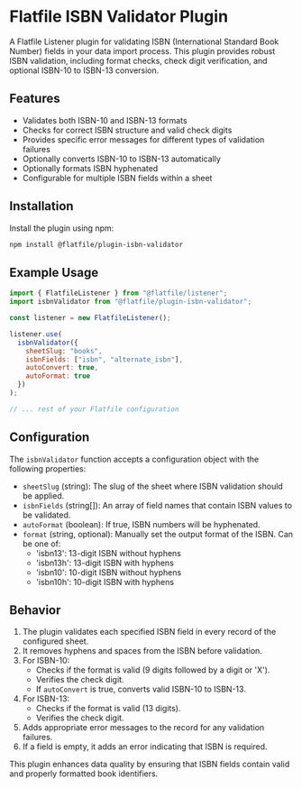 # Flatfile ISBN Validator Plugin

A Flatfile Listener plugin for validating ISBN (International Standard Book Number) fields in your data import process. This plugin provides robust ISBN validation, including format checks, check digit verification, and optional ISBN-10 to ISBN-13 conversion.

## Features

- Validates both ISBN-10 and ISBN-13 formats
- Checks for correct ISBN structure and valid check digits
- Provides specific error messages for different types of validation failures
- Optionally converts ISBN-10 to ISBN-13 automatically
- Optionally formats ISBN hyphenated 
- Configurable for multiple ISBN fields within a sheet

## Installation

Install the plugin using npm:

```bash
npm install @flatfile/plugin-isbn-validator
```

## Example Usage

```javascript
import { FlatfileListener } from "@flatfile/listener";
import isbnValidator from "@flatfile/plugin-isbn-validator";

const listener = new FlatfileListener();

listener.use(
  isbnValidator({
    sheetSlug: "books",
    isbnFields: ["isbn", "alternate_isbn"],
    autoConvert: true,
    autoFormat: true
  })
);

// ... rest of your Flatfile configuration
```

## Configuration

The `isbnValidator` function accepts a configuration object with the following properties:

- `sheetSlug` (string): The slug of the sheet where ISBN validation should be applied.
- `isbnFields` (string[]): An array of field names that contain ISBN values to be validated.
- `autoFormat` (boolean): If true, ISBN numbers will be hyphenated.
- `format` (string, optional): Manually set the output format of the ISBN. Can be one of:
  - 'isbn13': 13-digit ISBN without hyphens
  - 'isbn13h': 13-digit ISBN with hyphens
  - 'isbn10': 10-digit ISBN without hyphens
  - 'isbn10h': 10-digit ISBN with hyphens

## Behavior

1. The plugin validates each specified ISBN field in every record of the configured sheet.
2. It removes hyphens and spaces from the ISBN before validation.
3. For ISBN-10:
   - Checks if the format is valid (9 digits followed by a digit or 'X').
   - Verifies the check digit.
   - If `autoConvert` is true, converts valid ISBN-10 to ISBN-13.
4. For ISBN-13:
   - Checks if the format is valid (13 digits).
   - Verifies the check digit.
5. Adds appropriate error messages to the record for any validation failures.
6. If a field is empty, it adds an error indicating that ISBN is required.

This plugin enhances data quality by ensuring that ISBN fields contain valid and properly formatted book identifiers.
